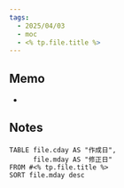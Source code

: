 ```yaml
---
tags:
  - 2025/04/03
  - moc
  - <% tp.file.title %>
---
```

## Memo
- 

## Notes
```dataview
TABLE file.cday AS "作成日",
	  file.mday AS "修正日"
FROM #<% tp.file.title %>
SORT file.mday desc
```